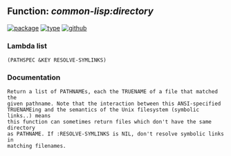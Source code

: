 ## Function: ***common-lisp:directory***
[![package](https://img.shields.io/badge/Package-COMMON--LISP-5f9ea0.svg?style=social&colorA=999999)](../) [![type](https://img.shields.io/badge/Type-Function-5f9ea0.svg?style=social&colorA=999999)](../#function) [![github](https://img.shields.io/badge/GitHub-View_the_source-5f9ea0.svg?style=social&colorA=999999&logo=github)](https://github.com/sbcl/sbcl/blob/master/src/code/filesys.lisp/) 
### Lambda list
```
(PATHSPEC &KEY RESOLVE-SYMLINKS)
```
### Documentation
```
Return a list of PATHNAMEs, each the TRUENAME of a file that matched the
given pathname. Note that the interaction between this ANSI-specified
TRUENAMEing and the semantics of the Unix filesystem (symbolic links..) means
this function can sometimes return files which don't have the same directory
as PATHNAME. If :RESOLVE-SYMLINKS is NIL, don't resolve symbolic links in
matching filenames.
```
